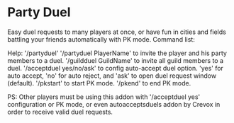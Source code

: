 # Party Duel

Easy duel requests to many players at once, or have fun in cities and fields battling your friends automatically with PK mode.
Command list:

Help: '/partyduel'
'/partyduel PlayerName' to invite the player and his party members to a duel.
'/guildduel GuildName' to invite all guild members to a duel.
'/acceptduel yes/no/ask' to config auto-accept duel option. 'yes' for auto accept, 'no' for auto reject, and 'ask' to open duel request window (default).
'/pkstart' to start PK mode.
'/pkend' to end PK mode.

PS: Other players must be using this addon with '/acceptduel yes' configuration or PK mode, or even autoacceptsduels addon by Crevox in order to receive valid duel requests.
